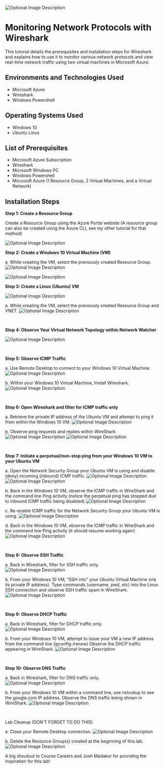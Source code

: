 <p align="center">


</p>
<p>


![Optional Image Description](https://i.imgur.com/QtpsAu1.png)

</p>
<p>

<h1>Monitoring Network Protocols with Wireshark</h1>
This tutorial details the prerequisites and installation steps for Wireshark and explains how to use it to monitor various network protocols and view real-time network traffic using two virtual machines in Microsoft Azure.


<h2>Environments and Technologies Used</h2>

- Microsoft Azure 
- Wireshark
- Windows Powershell

<h2>Operating Systems Used </h2>

- Windows 10</b> 
- Ubuntu Linux 

<h2>List of Prerequisites</h2>

- Microsoft Azure Subscription
- Wireshark
- Microsoft Windows PC 
- Windows Powershell 
- Microsoft Azure (1 Resource Group, 2 Virtual Machines, and a Virtual Network)


<h2>Installation Steps</h2>

<p>

</p>
<p>

  **Step 1: Create a Resource Group**

Create a Resource Group using the Azure Portal website (A resource group can also be created using the Azure CLI, see my other tutorial for that method)

<p>
 
![Optional Image Description](https://i.imgur.com/plCEaAE.png)

</p>
<p>

**Step 2: Create a Windows 10 Virtual Machine (VM)**

a. While creating the VM, select the previously created Resource Group.
![Optional Image Description](https://i.imgur.com/8h0Ub2J.png)

![Optional Image Description](https://i.imgur.com/sXMyTiM.png)

**Step 3: Create a Linux (Ubuntu) VM**

![Optional Image Description](https://i.imgur.com/tt7aETc.png)


a. While creating the VM, select the previously created Resource Group and VNET.
![Optional Image Description](https://i.imgur.com/zBnj4bX.png)

</p>
<br />

<p>


</p>
<p>

**Step 4: Observe Your Virtual Network Topology within Network Watcher**

![Optional Image Description](https://i.imgur.com/6Q346nw.png)

</p>
<br />

<p>

</p>
<p>

**Step 5: Observe ICMP Traffic**

a. Use Remote Desktop to connect to your Windows 10 Virtual Machine.
![Optional Image Description](https://i.imgur.com/yhAsPgP.png)

b. Within your Windows 10 Virtual Machine, Install Wireshark.
![Optional Image Description](https://i.imgur.com/P9hH2WW.png)
</p>
<br />

<p>



</p>
<p>

**Step 6: Open Wireshark and filter for ICMP traffic only**

a. Retrieve the private IP address of the Ubuntu VM and attempt to ping it from within the Windows 10 VM.
![Optional Image Description](https://i.imgur.com/VAlf2yP.png)

b. Observe ping requests and replies within WireShark
![Optional Image Description](https://i.imgur.com/YqhhMqu.png)
![Optional Image Description](https://i.imgur.com/GrI0fOx.png)
</p>
<br />

<p>


</p>
<p>


**Step 7: Initiate a perpetual/non-stop ping from your Windows 10 VM to your Ubuntu VM**

a. Open the Network Security Group your Ubuntu VM is using and disable (deny) incoming (inbound) ICMP traffic.
![Optional Image Description](https://i.imgur.com/9mtkkZG.png)
![Optional Image Description](https://i.imgur.com/ntjVTQH.png)

b. Back in the Windows 10 VM, observe the ICMP traffic in WireShark and the command line Ping activity (notice the perpetual ping has stopped due to inbound ICMP traffic being disabled)
![Optional Image Description](https://i.imgur.com/7XE35Ps.png)

c. Re-enable ICMP traffic for the Network Security Group your Ubuntu VM is using.
![Optional Image Description](https://i.imgur.com/affJN79.png)

d. Back in the Windows 10 VM, observe the ICMP traffic in WireShark and the command line Ping activity (it should resume working again)
![Optional Image Description](https://i.imgur.com/sQ68cVJ.png)

</p>
<br />

<p>


</p>
<p>

**Step 8: Observe SSH Traffic**

a. Back in Wireshark, filter for SSH traffic only.
![Optional Image Description](https://i.imgur.com/Q3oE1RU.png)

b. From your Windows 10 VM, “SSH into” your Ubuntu Virtual Machine (via its private IP address). Type commands (username, pwd, etc) into the Linux SSH connection and observe SSH traffic spam in WireShark.
![Optional Image Description](https://i.imgur.com/9l5TJrf.png)

</p>
<br />

<p>


</p>
<p>

**Step 9: Observe DHCP Traffic**

a. Back in Wireshark, filter for DHCP traffic only.
![Optional Image Description](https://i.imgur.com/jyr6dnV.png)

b. From your Windows 10 VM, attempt to issue your VM a new IP address from the command line (ipconfig /renew) Observe the DHCP traffic appearing in WireShark.
![Optional Image Description](https://i.imgur.com/xjnyd9m.png)

</p>
<br />

<p>


</p>
<p>

**Step 10: Observe DNS Traffic**

a. Back in Wireshark, filter for DNS traffic only.
![Optional Image Description](https://i.imgur.com/EvpYV5J.png)

b. From your Windows 10 VM within a command line, use nslookup to see the google.com IP address. Observe the DNS traffic being shown in WireShark.
![Optional Image Description](https://i.imgur.com/bQc22Gw.png)

</p>
<br />

<p>


</p>
<p>

Lab Cleanup (DON’T FORGET TO DO THIS)

a. Close your Remote Desktop connection.
![Optional Image Description](https://i.imgur.com/d0CPxJ6.png)

b. Delete the Resource Group(s) created at the beginning of this lab.
![Optional Image Description](https://i.imgur.com/H42oQJj.png)

A big shoutout to Course Careers and Josh Madakor for providing the inspiration for this lab!


